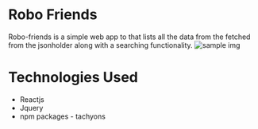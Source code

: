# Robo Friends
Robo-friends is a simple web app to that lists all the data from the fetched from the jsonholder along with a searching functionality.
![sample img](https://user-images.githubusercontent.com/60403638/82168280-0c9c0500-98dc-11ea-8b4d-2f8980f265cc.jpg)

# Technologies Used
* Reactjs
* Jquery
* npm packages - tachyons

